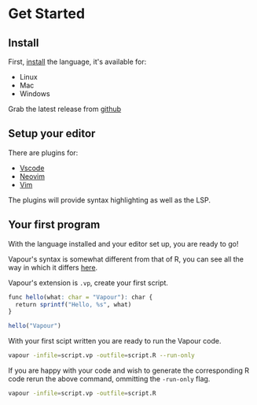 # Get Started

## Install

First, [install](/install) the language, it's available for:

- Linux
- Mac
- Windows

Grab the latest release from [github](https://github.com/vapourlang/vapour/releases)

## Setup your editor

There are plugins for:

- [Vscode](https://github.com/vapourlang/vapour-vscode)
- [Neovim](git@github.com:vapourlang/vapour-nvim)
- [Vim](git@github.com:vapourlang/vapour-vim)

The plugins will provide syntax highlighting as well as the LSP.

## Your first program

With the language installed and your editor set up, you are ready to go!

Vapour's syntax is somewhat different from that of R, you can see all the 
way in which it differs [here](/docs/syntax).

Vapour's extension is `.vp`, create your first script.

```r
func hello(what: char = "Vapour"): char {
  return sprintf("Hello, %s", what)
}

hello("Vapour")
```

With your first scipt written you are ready to run the Vapour code.

```bash
vapour -infile=script.vp -outfile=script.R --run-only
```

If you are happy with your code and wish to generate the corresponding R
code rerun the above command, ommitting the `-run-only` flag.

```bash
vapour -infile=script.vp -outfile=script.R
```
